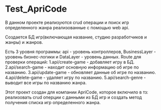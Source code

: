 # Test_ApriCode
В данном проекте реализуются crud операции и поиск игр определенного жанра реализованные с помощью web api.

Создается БД игр(включающая название, студию разработчиков и жанры) и жанров.

Есть 3 уровня программы: api - уровень контроллеров, BusinessLayer - уровень бизнес-логики и DataLayer - уровень данных.
Route для проверки операций:
1.api/create-game - добавляет игру в БД.
2.api/search-game - находит основную информацию об игре по названию.
3.api/update-game - обновляет данные об игре по названию.
4.api/delete-game - удаляет игру по названию.
5.api/search-genre - выводит все игры по названию жанра.

Этот проект создан для компании ApriCode, которое включило в тз: реализовать crud оперции с данными из БД игр и создать метод получения списка игр определенного жанра.
